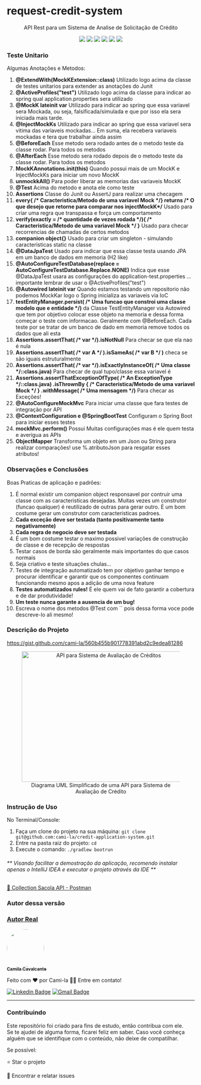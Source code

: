 <h1>request-credit-system</h1>
<p align="center">API Rest para um Sistema de Analise de Solicitação de Crédito</p>
<p align="center">
     <a alt="Java">
        <img src="https://img.shields.io/badge/Java-v17-blue.svg" />
    </a>
    <a alt="Kotlin">
        <img src="https://img.shields.io/badge/Kotlin-v1.7.22-purple.svg" />
    </a>
    <a alt="Spring Boot">
        <img src="https://img.shields.io/badge/Spring%20Boot-v3.0.3-brightgreen.svg" />
    </a>
    <a alt="Gradle">
        <img src="https://img.shields.io/badge/Gradle-v7.6-lightgreen.svg" />
    </a>
    <a alt="H2 ">
        <img src="https://img.shields.io/badge/H2-v2.1.214-darkblue.svg" />
    </a>
    <a alt="Flyway">
        <img src="https://img.shields.io/badge/Flyway-v9.5.1-red.svg">
    </a>
</p>

<h3>Teste Unitario</h3>
<p>Algumas Anotações e Metodos:</p>
<ol>
	<li><b>@ExtendWith(MockKExtension::class)</b> Utilizado logo acima da classe de testes unitarios para extender as anotações do Junit</li>
	<li><b>@ActiveProfiles("test")</b> Utilizado logo acima da classe para indicar ao spring qual application.properties sera utilizado</li>
    <li><b>@MockK lateinit var</b> Utilizado para indicar ao spring que essa variavel sera Mockada, ou seja, falsificada/simulada e que por isso ela sera iniciada mais tarde. </li>
    <li><b>@InjectMockKs</b> Utilizado para indicar ao spring que essa variavel sera vitima das variaveis mockadas... Em suma, ela recebera variaveis mockadas e tera que trabalhar ainda assim</li>
    <li><b>@BeforeEach</b> Esse metodo sera rodado antes de o metodo teste da classe rodar. Para todos os metodos</li>
    <li><b>@AfterEach</b> Esse metodo sera rodado depois de o metodo teste da classe rodar. Para todos os metodos</li>
    <li><b>MockKAnnotations.init(this)</b> Quando possui mais de um MockK e InjectMockKs para iniciar um novo MockK</li>
    <li><b>unmockkAll()</b> Para poder liberar as memorias das variaveis MockK</li>
    <li><b>@Test</b> Acima do metodo e anota ele como teste </li>
    <li><b>Assertions</b> Classe do Junit ou AssertJ para realizar uma checagem </li>
    <li><b>every{ /* Caracteristica/Metodo de uma variavel Mock */} returns /* O que desejo que retorne para comparar nos injectMockK*/</b> Usado para criar uma regra que transpassa e força um comportamento</li>
    <li><b>verify(exactly = /* quantidade de vezes rodada */){ /* Caracteristica/Metodo de uma variavel Mock */ }</b> Usado para checar recorrencias de chamadas de certos metodos</li>
    <li><b>companion object{}</b> Usado para criar um singleton - simulando caracteristicas static na classe</li>
    <li><b>@DataJpaTest</b> Usado para indicar que essa classe testa usando JPA em um banco de dados em memoria (H2 like) </li>
    <li><b>@AutoConfigureTestDatabase(replace = AutoConfigureTestDatabase.Replace.NONE)</b> Indica que esse @DataJpaTest usara as configurações do application-test.properties ... importante lembrar de usar o @ActiveProfiles("test")</li>
    <li><b>@Autowired lateinit var</b> Quando estamos testando um repositorio não podemos MockKar logo o Spring inicializa as variaveis via IoC</li>
    <li><b>testEntityManager.persist( /* Uma funcao que constroi uma classe modelo que e entidade */)</b> da Classe TestEntityManager via Autowired que tem por objetivo colocar esse objeto na memoria e dessa forma começar o teste com informacao. Geralmente com @BeforeEach. Cada teste por se tratar de um banco de dado em memoria remove todos os dados que ali esta</li>
    <li><b>Assertions.assertThat( /* var */).isNotNull</b> Para checar se que ela nao é nula </li>
    <li><b>Assertions.assertThat( /* var A */ ).isSameAs( /* var B */ )</b> checa se são iguais estruturalmente </li>
    <li><b>Assertions.assertThat( /* var */).isExactlyInstanceOf( /* Uma classe */::class.java)</b> Para checar de qual tupo/classe essa variavel é</li>
    <li><b>Assertions.assertThatExceptionOfType( /* An ExceptionType */::class.java)
      .isThrownBy { /* Caracteristica/Metodo de uma variavel Mock */ }
      .withMessage( /* Uma mensagem */)</b> Para checar as Exceções!</li>
    <li><b>@AutoConfigureMockMvc</b> Para iniciar uma classe que fara testes de integração por API </li>
    <li><b>@ContextConfiguration e @SpringBootTest</b> Configuram o Spring Boot para iniciar esses testes</li>
    <li><b>mockMvc.perform()</b> Possui Muitas configurações mas é ele quem testa e averigua as APIs</li>
    <li><b>ObjectMapper</b> Transforma um objeto em um Json ou String para realizar comparações! use %.atributoJson para resgatar esses atributos!</li>
</ol>

<h3>Observações e Conclusões</h3>
<p>Boas Praticas de aplicação e padrões:</p>
<ol>
    <li>É normal existir um companion object responsavel por contruir uma classe com as caracteristicas desejadas. Muitas vezes um construtor (funcao qualquer) é reutilizado de outras para gerar outro. É um bom costume gerar um construtor com caracteristicas padroes. </li>
    <li><b>Cada exceção deve ser testada (tanto positivamente tanto negativamente)</b> </li>
    <li><b>Cada regra de negocio deve ser testada</b> </li>
    <li>É um bom costume testar o maximo possivel variações de construção de classe e de recepção de respostas </li>
    <li>Testar casos de borda são geralmente mais importantes do que casos normais</li>
    <li>Seja criativo e teste situações chulas...</li>
    <li>Testes de integração automatizado tem por objetivo ganhar tempo e procurar identificar e garantir que os componentes continuam funcionando mesmo apos a adição de uma nova feature</li>
    <li><b>Testes automatizados rules!</b> É ele quem vai de fato garantir a cobertura e de dar produtividade!</li>
    <li><b>Um teste nunca garante a ausencia de um bug!</b></li>
    <li>Escreva o nome dos metodos @Test com `` pois dessa forma voce pode descreve-lo ali mesmo!</li>
</ol>

<h3>Descrição do Projeto</h3>
<p><a href="https://gist.github.com/cami-la/560b455b901778391abd2c9edea81286">https://gist.github.com/cami-la/560b455b901778391abd2c9edea81286</a></p>
<figure>
<p align="center">
  <img src="https://i.imgur.com/7phya16.png" height="350" width="450" alt="API para Sistema de Avaliação de Créditos"/><br>
  Diagrama UML Simplificado de uma API para Sistema de Avaliação de Crédito
</p>
</figure>

<h3>Instrução de Uso</h3>
<p>No Terminal/Console:</p>
<ol>
	<li>Faça um clone do projeto na sua máquina: <code>git clone git@github.com:cami-la/credit-application-system.git</code></li>
	<li>Entre na pasta raiz do projeto: <code>cd </code></li> 
	<li>Execute o comando: <code>./gradlew bootrun</code></li>
</ol>
<h6>** Visando facilitar a demostração da aplicação, recomendo instalar apenas o IntelliJ IDEA e executar o projeto através da IDE **</h6>


<a href="https://drive.google.com/file/d/1wxwioDHS1sKFPq4G7b24tVZb-XMnoj-l/view?usp=share_link"> 🚀 Collection Sacola API - Postman</a><br>

<h3>Autor dessa versão</h3>
<a href="https://www.linkedin.com/in/agostini-guilherme/">

<h3>Autor Real</h3>

<a href="https://www.linkedin.com/in/cami-la/">
 <img style="border-radius: 50%;" src="https://avatars.githubusercontent.com/u/64323124?v=4" width="100px;" alt=""/>
 <br />
 <sub><b>Camila Cavalcante</b></sub></a> <a href="https://www.instagram.com/camimi_la/" title="Instagram"></a>

Feito com ❤️ por Cami-la 👋🏽 Entre em contato!

[![Linkedin Badge](https://img.shields.io/badge/-Camila-blue?style=flat-square&logo=Linkedin&logoColor=white&link=https://www.linkedin.com/in/cami-la/)](https://www.linkedin.com/in/cami-la/)
[![Gmail Badge](https://img.shields.io/badge/-camiladsantoscavalcante@gmail.com-c14438?style=flat-square&logo=Gmail&logoColor=white&link=mailto:camiladsantoscavalcante@gmail.com)](mailto:camiladsantoscavalcante@gmail.com)
<hr>
<h3>Contribuindo</h3>

Este repositório foi criado para fins de estudo, então contribua com ele.<br>
Se te ajudei de alguma forma, ficarei feliz em saber. Caso você conheça alguém que se identifique com o conteúdo, não
deixe de compatilhar.

Se possível:

⭐️ Star o projeto

🐛 Encontrar e relatar issues

